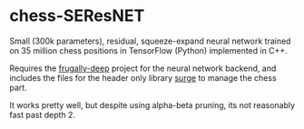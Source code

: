 # chess-SEResNET
Small (300k parameters), residual, squeeze-expand neural network trained on 35 million chess positions in TensorFlow (Python) implemented in C++.

Requires the [frugally-deep](https://github.com/Dobiasd/frugally-deep) project for the neural network backend, and includes 
the files for the header only library [surge](https://github.com/nkarve/surge) to manage the chess part.

It works pretty well, but despite using alpha-beta pruning, its not reasonably fast past depth 2. 
